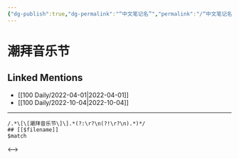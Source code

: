 ```yaml
---
{"dg-publish":true,"dg-permalink":"“中文笔记名”","permalink":"/“中文笔记名”/"}
---
```


# 潮拜音乐节

## Linked Mentions
- [[100 Daily/2022-04-01\|2022-04-01]]
- [[100 Daily/2022-10-04\|2022-10-04]]


---

```expander
/.*\[\[潮拜音乐节\]\].*(?:\r?\n(?!\r?\n).*)*/
## [[$filename]]
$match
```

<-->
